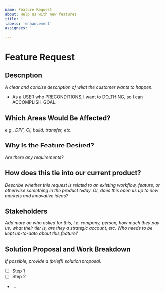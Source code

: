 ```yaml
---
name: Feature Request
about: Help us with new features
title: ''
labels: 'enhancement'
assignees: ''

---
```


# Feature Request

## Description
_A clear and concise description of what the customer wants to happen._
- As a USER who PRECONDITIONS, I want to DO_THING, so I can ACCOMPLISH_GOAL.

## Which Areas Would Be Affected?
_e.g., DPF, CI, build, transfer, etc._

## Why Is the Feature Desired?
_Are there any requirements?_

## How does this tie into our current product?
_Describe whether this request is related to an existing workflow, feature, or otherwise something in the product today. Or, does this open us up to new markets and innovative ideas?_

## Stakeholders
_Add more on who asked for this, i.e. company, person, how much they pay us, what their tier is, are they a strategic account, etc. Who needs to be kept up-to-date about this feature?_

## Solution Proposal and Work Breakdown
_If possible, provide a (brief!) solution proposal._
- [ ] Step 1
- [ ] Step 2
- ...

